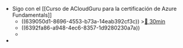 - Sigo con el [[Curso de ACloudGuru para la certificación de Azure Fundamentals]]
	- ((639050d1-8696-4553-b73a-14eab392cf3c)) >[🍅 30min](#agenda-pomo://?t=f-1670576867052-1800)
	- ((6392fa86-a948-4ec6-8357-1d9280230a7a))
	-
-